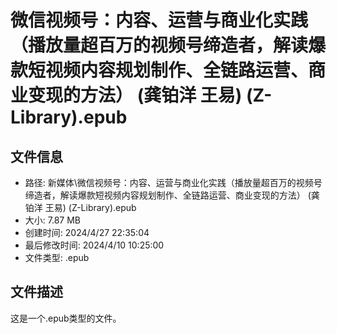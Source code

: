 ﻿# 微信视频号：内容、运营与商业化实践（播放量超百万的视频号缔造者，解读爆款短视频内容规划制作、全链路运营、商业变现的方法） (龚铂洋  王易) (Z-Library).epub

## 文件信息
- 路径: 新媒体\微信视频号：内容、运营与商业化实践（播放量超百万的视频号缔造者，解读爆款短视频内容规划制作、全链路运营、商业变现的方法） (龚铂洋  王易) (Z-Library).epub
- 大小: 7.87 MB
- 创建时间: 2024/4/27 22:35:04
- 最后修改时间: 2024/4/10 10:25:00
- 文件类型: .epub

## 文件描述
这是一个.epub类型的文件。

